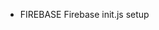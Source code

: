 
<!-- Create .env folder in root and set up the variable JWT_SECRET -->


- FIREBASE
Firebase init.js setup

